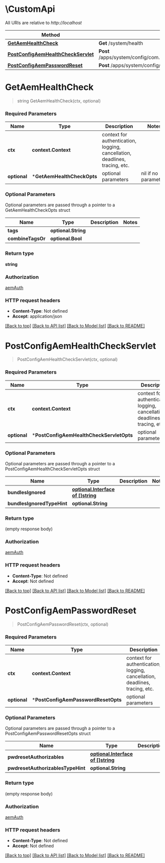 # \CustomApi

All URIs are relative to *http://localhost*

Method | HTTP request | Description
------------- | ------------- | -------------
[**GetAemHealthCheck**](CustomApi.md#GetAemHealthCheck) | **Get** /system/health | 
[**PostConfigAemHealthCheckServlet**](CustomApi.md#PostConfigAemHealthCheckServlet) | **Post** /apps/system/config/com.shinesolutions.healthcheck.hc.impl.ActiveBundleHealthCheck | 
[**PostConfigAemPasswordReset**](CustomApi.md#PostConfigAemPasswordReset) | **Post** /apps/system/config/com.shinesolutions.aem.passwordreset.Activator | 


# **GetAemHealthCheck**
> string GetAemHealthCheck(ctx, optional)


### Required Parameters

Name | Type | Description  | Notes
------------- | ------------- | ------------- | -------------
 **ctx** | **context.Context** | context for authentication, logging, cancellation, deadlines, tracing, etc.
 **optional** | ***GetAemHealthCheckOpts** | optional parameters | nil if no parameters

### Optional Parameters
Optional parameters are passed through a pointer to a GetAemHealthCheckOpts struct

Name | Type | Description  | Notes
------------- | ------------- | ------------- | -------------
 **tags** | **optional.String**|  | 
 **combineTagsOr** | **optional.Bool**|  | 

### Return type

**string**

### Authorization

[aemAuth](../README.md#aemAuth)

### HTTP request headers

 - **Content-Type**: Not defined
 - **Accept**: application/json

[[Back to top]](#) [[Back to API list]](../README.md#documentation-for-api-endpoints) [[Back to Model list]](../README.md#documentation-for-models) [[Back to README]](../README.md)

# **PostConfigAemHealthCheckServlet**
> PostConfigAemHealthCheckServlet(ctx, optional)


### Required Parameters

Name | Type | Description  | Notes
------------- | ------------- | ------------- | -------------
 **ctx** | **context.Context** | context for authentication, logging, cancellation, deadlines, tracing, etc.
 **optional** | ***PostConfigAemHealthCheckServletOpts** | optional parameters | nil if no parameters

### Optional Parameters
Optional parameters are passed through a pointer to a PostConfigAemHealthCheckServletOpts struct

Name | Type | Description  | Notes
------------- | ------------- | ------------- | -------------
 **bundlesIgnored** | [**optional.Interface of []string**](string.md)|  | 
 **bundlesIgnoredTypeHint** | **optional.String**|  | 

### Return type

 (empty response body)

### Authorization

[aemAuth](../README.md#aemAuth)

### HTTP request headers

 - **Content-Type**: Not defined
 - **Accept**: Not defined

[[Back to top]](#) [[Back to API list]](../README.md#documentation-for-api-endpoints) [[Back to Model list]](../README.md#documentation-for-models) [[Back to README]](../README.md)

# **PostConfigAemPasswordReset**
> PostConfigAemPasswordReset(ctx, optional)


### Required Parameters

Name | Type | Description  | Notes
------------- | ------------- | ------------- | -------------
 **ctx** | **context.Context** | context for authentication, logging, cancellation, deadlines, tracing, etc.
 **optional** | ***PostConfigAemPasswordResetOpts** | optional parameters | nil if no parameters

### Optional Parameters
Optional parameters are passed through a pointer to a PostConfigAemPasswordResetOpts struct

Name | Type | Description  | Notes
------------- | ------------- | ------------- | -------------
 **pwdresetAuthorizables** | [**optional.Interface of []string**](string.md)|  | 
 **pwdresetAuthorizablesTypeHint** | **optional.String**|  | 

### Return type

 (empty response body)

### Authorization

[aemAuth](../README.md#aemAuth)

### HTTP request headers

 - **Content-Type**: Not defined
 - **Accept**: Not defined

[[Back to top]](#) [[Back to API list]](../README.md#documentation-for-api-endpoints) [[Back to Model list]](../README.md#documentation-for-models) [[Back to README]](../README.md)

